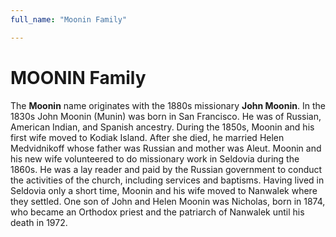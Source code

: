 ```yaml
---
full_name: "Moonin Family"

---
```

# MOONIN Family

The **Moonin** name originates with the 1880s missionary **John
Moonin**. In the 1830s John Moonin (Munin) was born in San Francisco. He
was of Russian, American Indian, and Spanish ancestry. During the 1850s,
Moonin and his first wife moved to Kodiak Island. After she died, he
married Helen Medvidnikoff whose father was Russian and mother was
Aleut. Moonin and his new wife volunteered to do missionary work in
Seldovia during the 1860s. He was a lay reader and paid by the Russian
government to conduct the activities of the church, including services
and baptisms. Having lived in Seldovia only a short time, Moonin and his
wife moved to Nanwalek where they settled. One son of John and Helen
Moonin was Nicholas, born in 1874, who became an Orthodox priest and the
patriarch of Nanwalek until his death in 1972.

